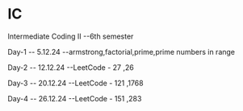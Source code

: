 # IC

Intermediate Coding II --6th semester

Day-1 -- 5.12.24 --armstrong,factorial,prime,prime numbers in range

Day-2 -- 12.12.24 --LeetCode - 27 ,26

Day-3 -- 20.12.24 --LeetCode - 121 ,1768

Day-4 -- 26.12.24 --LeetCode - 151 ,283
